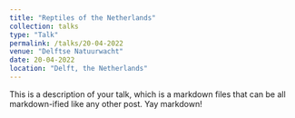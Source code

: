 ```yaml
---
title: "Reptiles of the Netherlands"
collection: talks
type: "Talk"
permalink: /talks/20-04-2022
venue: "Delftse Natuurwacht"
date: 20-04-2022
location: "Delft, the Netherlands"
---
```


This is a description of your talk, which is a markdown files that can be all markdown-ified like any other post. Yay markdown!
